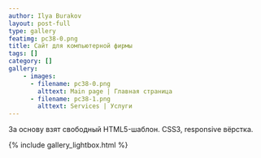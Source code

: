 ```yaml
---
author: Ilya Burakov
layout: post-full
type: gallery
featimg: pc38-0.png
title: Сайт для компьютерной фирмы
tags: []
category: []
gallery:
    - images:
      - filename: pc38-0.png
        alttext: Main page | Главная страница
      - filename: pc38-1.png
        alttext: Services | Услуги
---
```


За основу взят свободный HTML5-шаблон. CSS3, responsive вёрстка.

{% include gallery_lightbox.html %}